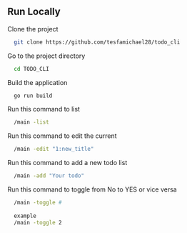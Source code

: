
## Run Locally

Clone the project

```bash
  git clone https://github.com/tesfamichael28/todo_cli
```

Go to the project directory

```bash
  cd TODO_CLI
```

Build the application

```bash
  go run build
```

Run this command to list

```bash
  /main -list
```

Run this command to edit the current

```bash
  /main -edit "1:new_title"
```
Run this command to add a new todo list

```bash
  /main -add "Your todo"
```
Run this command to toggle from No to YES or vice versa

```bash
  /main -toggle #
  
  example
  /main -toggle 2
```
